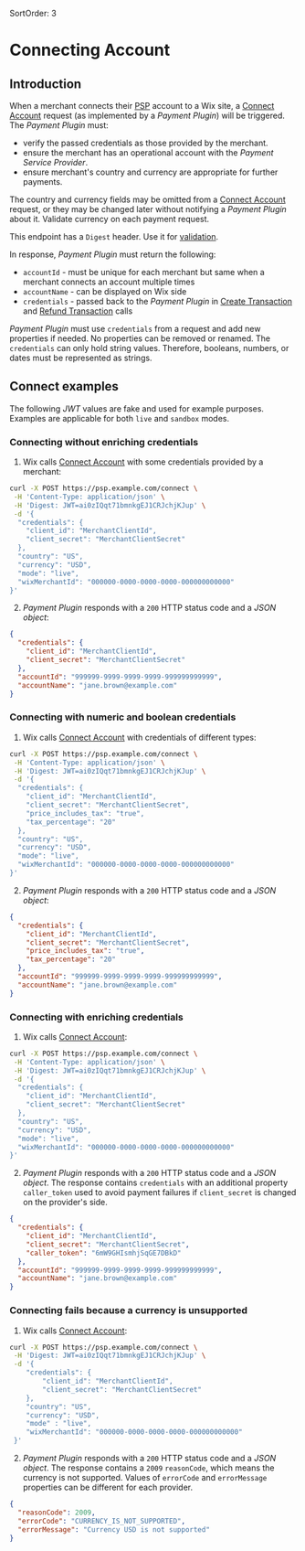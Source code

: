 SortOrder: 3
# Connecting Account

## Introduction
When a merchant connects their [PSP](https://en.wikipedia.org/wiki/Payment_service_provider) account to a Wix site, a [Connect Account](https://dev.wix.com/api/rest/payment-provider/provider-platform/account/connect-account) request (as implemented by a *Payment Plugin*) will be triggered. The *Payment Plugin* must:
* verify the passed credentials as those provided by the merchant.
* ensure the merchant has an operational account with the *Payment Service Provider*.
* ensure merchant's country and currency are appropriate for further payments.

The country and currency fields may be omitted from a [Connect Account](https://dev.wix.com/api/rest/payment-provider/provider-platform/account/connect-account) request, or they may be changed later without notifying a *Payment Plugin* about it. Validate currency on each payment request.

This endpoint has a `Digest` header. Use it for [validation](https://dev.wix.com/api/rest/payment-provider/provider-platform/payment-plugins#payment-provider_provider-platform_payment-plugins_request-validation).

In response, *Payment Plugin* must return the following:
* `accountId` - must be unique for each merchant but same when a merchant connects an account multiple times
* `accountName` - can be displayed on Wix side
* `credentials` - passed back to the *Payment Plugin* in [Create Transaction](https://dev.wix.com/api/rest/payment-provider/provider-platform/transaction/create-transaction) and [Refund Transaction](https://dev.wix.com/api/rest/payment-provider/provider-platform/transaction/refund-transaction) calls

*Payment Plugin* must use `credentials` from a request and add new properties if needed. No properties can be removed or renamed. The `credentials` can only hold string values. Therefore, booleans, numbers, or dates must be represented as strings.

## Connect examples

The following *JWT* values are fake and used for example purposes. Examples are applicable for both `live` and `sandbox` modes.

### Connecting without enriching credentials
1. Wix calls [Connect Account](https://dev.wix.com/api/rest/payment-provider/provider-platform/account/connect-account) with some credentials provided by a merchant:

```bash
curl -X POST https://psp.example.com/connect \
 -H 'Content-Type: application/json' \
 -H 'Digest: JWT=ai0zIQqt71bmnkgEJ1CRJchjKJup' \
 -d '{
  "credentials": {
    "client_id": "MerchantClientId",
    "client_secret": "MerchantClientSecret"
  },
  "country": "US",
  "currency": "USD",
  "mode": "live",
  "wixMerchantId": "000000-0000-0000-0000-000000000000"
}'
```

2. *Payment Plugin* responds with a `200` HTTP status code and a *JSON object*:

```json
{
  "credentials": {
    "client_id": "MerchantClientId",
    "client_secret": "MerchantClientSecret"
  },
  "accountId": "999999-9999-9999-9999-999999999999",
  "accountName": "jane.brown@example.com"
}
```

### Connecting with numeric and boolean credentials

1. Wix calls [Connect Account](https://dev.wix.com/api/rest/payment-provider/provider-platform/account/connect-account) with credentials of different types:

```bash
curl -X POST https://psp.example.com/connect \
 -H 'Content-Type: application/json' \
 -H 'Digest: JWT=ai0zIQqt71bmnkgEJ1CRJchjKJup' \
 -d '{
  "credentials": {
    "client_id": "MerchantClientId",
    "client_secret": "MerchantClientSecret",
    "price_includes_tax": "true",
    "tax_percentage": "20"
  },
  "country": "US",
  "currency": "USD",
  "mode": "live",
  "wixMerchantId": "000000-0000-0000-0000-000000000000"
}'
```

2. *Payment Plugin* responds with a `200` HTTP status code and a *JSON object*:

```json
{
  "credentials": {
    "client_id": "MerchantClientId",
    "client_secret": "MerchantClientSecret",
    "price_includes_tax": "true",
    "tax_percentage": "20"
  },
  "accountId": "999999-9999-9999-9999-999999999999",
  "accountName": "jane.brown@example.com"
}
```

### Connecting with enriching credentials

1. Wix calls [Connect Account](https://dev.wix.com/api/rest/payment-provider/provider-platform/account/connect-account):

```bash
curl -X POST https://psp.example.com/connect \
 -H 'Content-Type: application/json' \
 -H 'Digest: JWT=ai0zIQqt71bmnkgEJ1CRJchjKJup' \
 -d '{
  "credentials": {
    "client_id": "MerchantClientId",
    "client_secret": "MerchantClientSecret"
  },
  "country": "US",
  "currency": "USD",
  "mode": "live",
  "wixMerchantId": "000000-0000-0000-0000-000000000000"
}'
```

2. *Payment Plugin* responds with a `200` HTTP status code and a *JSON object*. The response contains `credentials` with an additional property `caller_token` used to avoid payment failures if `client_secret` is changed on the provider's side.

```json
{
  "credentials": {
    "client_id": "MerchantClientId",
    "client_secret": "MerchantClientSecret",
    "caller_token": "6mW9GHIsmhjSqGE7DBkD"
  },
  "accountId": "999999-9999-9999-9999-999999999999",
  "accountName": "jane.brown@example.com"
}
```

### Connecting fails because a currency is unsupported

1. Wix calls [Connect Account](https://dev.wix.com/api/rest/payment-provider/provider-platform/account/connect-account):

```bash
curl -X POST https://psp.example.com/connect \
 -H 'Digest: JWT=ai0zIQqt71bmnkgEJ1CRJchjKJup' \
 -d '{
    "credentials": {
        "client_id": "MerchantClientId",
        "client_secret": "MerchantClientSecret"
    },
    "country": "US",
    "currency": "USD",
    "mode" : "live",
    "wixMerchantId": "000000-0000-0000-0000-000000000000"
 }'
```

2. *Payment Plugin* responds with a `200` HTTP status code and a *JSON object*. The response contains a `2009` `reasonCode`, which means the currency is not supported. Values of `errorCode` and `errorMessage` properties can be different for each provider.

```json
{
  "reasonCode": 2009,
  "errorCode": "CURRENCY_IS_NOT_SUPPORTED",
  "errorMessage": "Currency USD is not supported"
}
```
